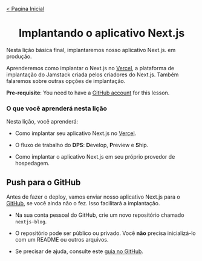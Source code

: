 [< Pagina Inicial](../../README.md#basico)
<h1 align="center">Implantando o aplicativo Next.js</h1>

Nesta lição básica final, implantaremos nosso aplicativo Next.js. em produção.

Aprenderemos como implantar o Next.js no [Vercel](https://vercel.com/), a plataforma de implantação do Jamstack criada pelos criadores do Next.js. Também falaremos sobre outras opções de implantação.

**Pre-requisite**: You need to have a [GitHub account](https://github.com/) for this lesson.

### O que você aprenderá nesta lição

Nesta lição, você aprenderá:

  - Como implantar seu aplicativo Next.js no [Vercel](https://vercel.com/).

  - O fluxo de trabalho do **DPS**: **D**evelop, **P**review e **S**hip.

  - Como implantar o aplicativo Next.js em seu próprio provedor de hospedagem.

## Push para o GitHub

Antes de fazer o deploy, vamos enviar nosso aplicativo Next.js para o [GitHub](https://github.com/zeit/next.js), se você ainda não o fez. Isso facilitará a implantação.

  - Na sua conta pessoal do GitHub, crie um novo repositório chamado `nextjs-blog`.

  - O repositório pode ser público ou privado. Você **não** precisa inicializá-lo com um README ou outros arquivos.

  - Se precisar de ajuda, consulte este [guia no GitHub](https://help.github.com/en/github/getting-started-with-github/create-a-repo).